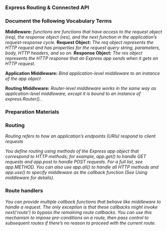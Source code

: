### Express Routing & Connected API

### Document the following Vocabulary Terms

**Middleware:** _functions are functions that have access to the request object (req), the response object (res), and the next function in the application’s request-response cycle._
**Request Object:** _The req object represents the HTTP request and has properties for the request query string, parameters, body, HTTP headers, and so on._
**Response Object:** _The res object represents the HTTP response that an Express app sends when it gets an HTTP request._

**Application Middleware:** _Bind application-level middleware to an instance of the app object_

**Routing Middleware:** _Router-level middleware works in the same way as application-level middleware, except it is bound to an instance of express.Router()._.

### Preparation Materials

### Routing

_Routing refers to how an application’s endpoints (URIs) respond to client requests_

_You define routing using methods of the Express app object that correspond to HTTP methods; for example, app.get() to handle GET requests and app.post to handle POST requests. For a full list, see app.METHOD. You can also use app.all() to handle all HTTP methods and app.use() to specify middleware as the callback function (See Using middleware for details)._

### Route handlers

_You can provide multiple callback functions that behave like middleware to handle a request. The only exception is that these callbacks might invoke next(‘route’) to bypass the remaining route callbacks. You can use this mechanism to impose pre-conditions on a route, then pass control to subsequent routes if there’s no reason to proceed with the current route._
